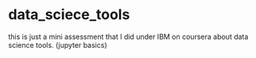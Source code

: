 # data_sciece_tools
this is just a mini assessment that I did under IBM on coursera about data science tools. (jupyter basics)
